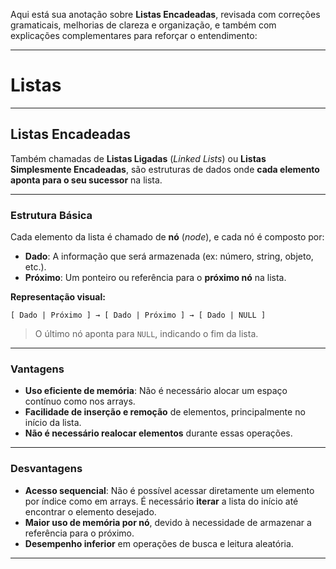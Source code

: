 Aqui está sua anotação sobre **Listas Encadeadas**, revisada com correções gramaticais, melhorias de clareza e organização, e também com explicações complementares para reforçar o entendimento:

---

# Listas

---

## Listas Encadeadas

Também chamadas de **Listas Ligadas** (*Linked Lists*) ou **Listas Simplesmente Encadeadas**, são estruturas de dados onde **cada elemento aponta para o seu sucessor** na lista.

---

### Estrutura Básica

Cada elemento da lista é chamado de **nó** (*node*), e cada nó é composto por:

* **Dado**: A informação que será armazenada (ex: número, string, objeto, etc.).
* **Próximo**: Um ponteiro ou referência para o **próximo nó** na lista.

**Representação visual:**

```plaintext
[ Dado | Próximo ] → [ Dado | Próximo ] → [ Dado | NULL ]
```

> O último nó aponta para `NULL`, indicando o fim da lista.

---

### Vantagens

* **Uso eficiente de memória**: Não é necessário alocar um espaço contínuo como nos arrays.
* **Facilidade de inserção e remoção** de elementos, principalmente no início da lista.
* **Não é necessário realocar elementos** durante essas operações.

---

### Desvantagens

* **Acesso sequencial**: Não é possível acessar diretamente um elemento por índice como em arrays. É necessário **iterar** a lista do início até encontrar o elemento desejado.
* **Maior uso de memória por nó**, devido à necessidade de armazenar a referência para o próximo.
* **Desempenho inferior** em operações de busca e leitura aleatória.

---

